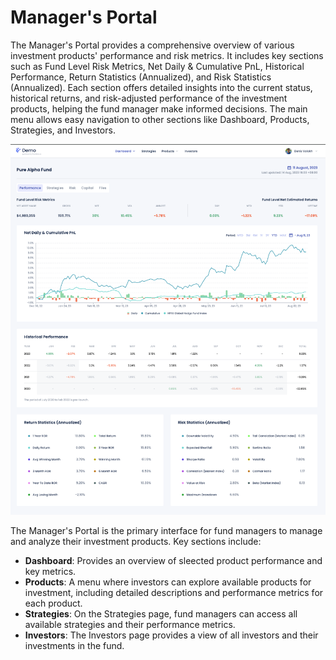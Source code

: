 # Manager's Portal

The Manager's Portal provides a comprehensive overview of various investment products' performance and risk metrics. It includes key sections such as Fund Level Risk Metrics, Net Daily & Cumulative PnL, Historical Performance, Return Statistics (Annualized), and Risk Statistics (Annualized). Each section offers detailed insights into the current status, historical returns, and risk-adjusted performance of the investment products, helping the fund manager make informed decisions. The main menu allows easy navigation to other sections like Dashboard, Products, Strategies, and Investors.

![Investor's Portal](../images/managers-portal.png)

The Manager's Portal is the primary interface for fund managers to manage and analyze their investment products. Key sections include:

- **Dashboard**: Provides an overview of sleected product performance and key metrics.
- **Products**: A menu where investors can explore available products for investment, including detailed descriptions and performance metrics for each product.
- **Strategies**: On the Strategies page, fund managers can access all available strategies and their performance metrics.
- **Investors**: The Investors page provides a view of all investors and their investments in the fund.
